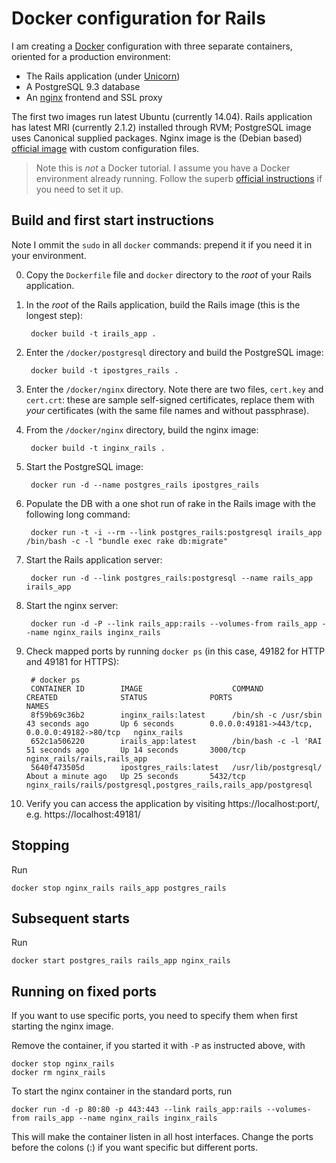 # Docker configuration for Rails
I am creating a [Docker](https://www.docker.io/) configuration
with three separate containers, oriented for a production
environment:

* The Rails application (under [Unicorn](http://unicorn.bogomips.org/))
* A PostgreSQL 9.3 database
* An [nginx](http://nginx.org/) frontend and SSL proxy

The first two images run latest Ubuntu (currently 14.04). Rails
application has latest MRI (currently 2.1.2) installed through RVM;
PostgreSQL image uses Canonical supplied packages. Nginx image is the
(Debian based) [official image](https://registry.hub.docker.com/_/nginx/)
with custom configuration files.

> Note this is *not* a Docker tutorial. I assume you have a
> Docker environment already running. Follow the superb
> [official instructions](https://www.docker.io/gettingstarted/#h_installation)
> if you need to set it up.

## Build and first start instructions

Note I ommit the `sudo` in all `docker` commands: prepend it if you
need it in your environment.

0. Copy the `Dockerfile` file and `docker` directory to the _root_
   of your Rails application.

1. In the _root_ of the Rails application, build the Rails image
   (this is the longest step):

        docker build -t irails_app .

2. Enter the `/docker/postgresql` directory and build the
   PostgreSQL image:

        docker build -t ipostgres_rails .

3. Enter the `/docker/nginx` directory. Note there are two files,
   `cert.key` and `cert.crt`: these are sample self-signed certificates,
   replace them with *your* certificates (with the same file names and
   without passphrase).

4. From the `/docker/nginx` directory, build the nginx image:

        docker build -t inginx_rails .

5. Start the PostgreSQL image:

        docker run -d --name postgres_rails ipostgres_rails

6. Populate the DB with a one shot run of rake in the Rails image with the
   following long command:

        docker run -t -i --rm --link postgres_rails:postgresql irails_app /bin/bash -c -l "bundle exec rake db:migrate"

7. Start the Rails application server:

        docker run -d --link postgres_rails:postgresql --name rails_app irails_app

8. Start the nginx server:

        docker run -d -P --link rails_app:rails --volumes-from rails_app --name nginx_rails inginx_rails

9. Check mapped ports by running `docker ps` (in this case, 49182 for HTTP and 49181 for HTTPS):

        # docker ps
        CONTAINER ID        IMAGE                    COMMAND                CREATED              STATUS              PORTS                                           NAMES
        8f59b69c36b2        inginx_rails:latest      /bin/sh -c /usr/sbin   43 seconds ago       Up 6 seconds        0.0.0.0:49181->443/tcp, 0.0.0.0:49182->80/tcp   nginx_rails                                                        
        652c1a506220        irails_app:latest        /bin/bash -c -l 'RAI   51 seconds ago       Up 14 seconds       3000/tcp                                        nginx_rails/rails,rails_app                                        
        5640f473505d        ipostgres_rails:latest   /usr/lib/postgresql/   About a minute ago   Up 25 seconds       5432/tcp                                        nginx_rails/rails/postgresql,postgres_rails,rails_app/postgresql   

10. Verify you can access the application by visiting https://localhost:port/,
    e.g. https://localhost:49181/

## Stopping

Run

    docker stop nginx_rails rails_app postgres_rails

## Subsequent starts

Run

    docker start postgres_rails rails_app nginx_rails

## Running on fixed ports

If you want to use specific ports, you need to specify them when first
starting the nginx image.

Remove the container, if you started it with `-P` as instructed above,
with

    docker stop nginx_rails
    docker rm nginx_rails

To start the nginx container in the standard ports, run

    docker run -d -p 80:80 -p 443:443 --link rails_app:rails --volumes-from rails_app --name nginx_rails inginx_rails

This will make the container listen in all host interfaces.
Change the ports before the colons (:) if you want specific but
different ports.
